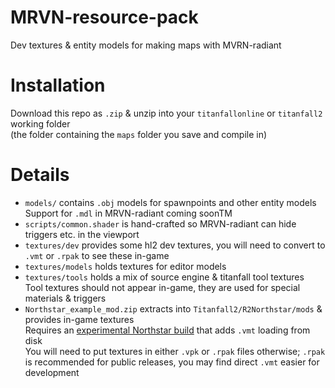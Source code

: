 # MRVN-resource-pack
Dev textures &amp; entity models for making maps with MVRN-radiant

# Installation
Download this repo as `.zip` & unzip into your `titanfallonline` or `titanfall2` working folder  
(the folder containing the `maps` folder you save and compile in)

# Details
 * `models/` contains `.obj` models for spawnpoints and other entity models  
   Support for `.mdl` in MRVN-radiant coming soonTM
 * `scripts/common.shader` is hand-crafted so MRVN-radiant can hide triggers etc. in the viewport
 * `textures/dev` provides some hl2 dev textures, you will need to convert to `.vmt` or `.rpak` to see these in-game  
 * `textures/models` holds textures for editor models
 * `textures/tools` holds a mix of source engine & titanfall tool textures  
   Tool textures should not appear in-game, they are used for special materials & triggers
 * `Northstar_example_mod.zip` extracts into `Titanfall2/R2Northstar/mods` & provides in-game textures  
   Requires an [experimental Northstar build](https://github.com/R2Northstar/NorthstarLauncher/pull/292) that adds `.vmt` loading from disk  
   You will need to put textures in either `.vpk` or `.rpak` files otherwise; `.rpak` is recommended for public releases, you may find direct `.vmt` easier for development
